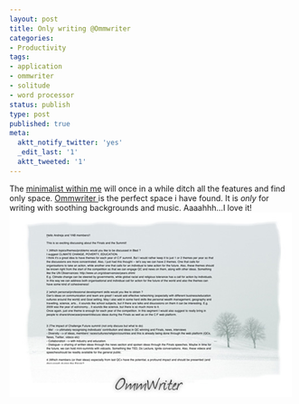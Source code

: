 ```yaml
---
layout: post
title: Only writing @Ommwriter
categories:
- Productivity
tags:
- application
- ommwriter
- solitude
- word processor
status: publish
type: post
published: true
meta:
  aktt_notify_twitter: 'yes'
  _edit_last: '1'
  aktt_tweeted: '1'
---
```

The [minimalist within me](/definitions-of-i/) will once in a while ditch all the features and find only space. [Ommwriter ](http://www.ommwriter.com/) is the perfect space i have found. It is _only_ for writing with soothing backgrounds and music. Aaaahhh...I love it! ![](/img/ommwriter.jpg "ommwriter")
